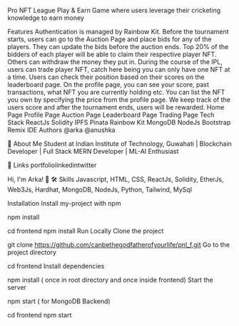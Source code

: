 Pro NFT League
Play & Earn Game where users leverage their cricketing knowledge to earn money

Features
Authentication is managed by Rainbow Kit.
Before the tournament starts, users can go to the Auction Page and place bids for any of the players.
They can update the bids before the auction ends.
Top 20% of the bidders of each player will be able to claim their respective player NFT.
Others can withdraw the money they put in.
During the course of the IPL, users can trade player NFT, catch here being you can only have one NFT at a time.
Users can check their position based on their scores on the leaderboard page.
On the profile page, you can see your score, past transactions, what NFT you are currently holding etc.
You can list the NFT you own by specifying the price from the profile page.
We keep track of the users score and after the tournament ends, users will be rewarded.
Home Page
Profile Page
Auction Page
Leaderboard Page
Trading Page
Tech Stack
ReactJs
Solidity
IPFS
Pinata
Rainbow Kit
MongoDB
NodeJs
Bootstrap
Remix IDE
Authors
@arka
@anushka

🚀 About Me
Student at Indian Institute of Technology, Guwahati | Blockchain Developer | Full Stack MERN Developer | ML-AI Enthusiast

🔗 Links
portfoliolinkedintwitter

Hi, I'm Arka! 👋
🛠 Skills
Javascript, HTML, CSS, ReactJs, Solidity, EtherJs, Web3Js, Hardhat, MongoDB, NodeJs, Python, Tailwind, MySql

Installation
Install my-project with npm

  npm install 
  
  cd frontend
  npm install
Run Locally
Clone the project

  git clone https://github.com/canbethegodfatherofyourlife/pnl_f.git
Go to the project directory

  cd frontend
Install dependencies

  npm install ( once in root directory and once inside frontend)
Start the server

  npm start ( for MongoDB Backend)

  cd frontend
  npm start
